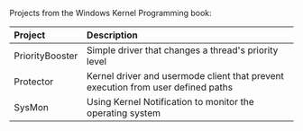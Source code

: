 Projects from the Windows Kernel Programming book:

| Project        | Description   |
| :------------- |:-------------|
| PriorityBooster| Simple driver that changes a thread's priority level |
| Protector      | Kernel driver and usermode client that prevent execution from user defined paths |
| SysMon         | Using Kernel Notification to monitor the operating system |
